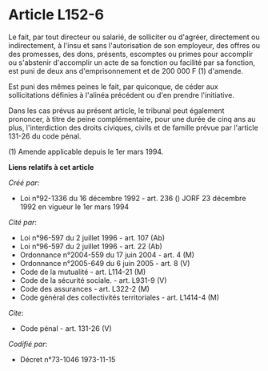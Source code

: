 # Article L152-6

Le fait, par tout directeur ou salarié, de solliciter ou d'agréer, directement ou indirectement, à l'insu et sans
l'autorisation de son employeur, des offres ou des promesses, des dons, présents, escomptes ou primes pour accomplir ou
s'abstenir d'accomplir un acte de sa fonction ou facilité par sa fonction, est puni de deux ans d'emprisonnement et de 200
000 F (1) d'amende.

Est puni des mêmes peines le fait, par quiconque, de céder aux sollicitations définies à l'alinéa précédent ou d'en prendre
l'initiative.

Dans les cas prévus au présent article, le tribunal peut également prononcer, à titre de peine complémentaire, pour une durée
de cinq ans au plus, l'interdiction des droits civiques, civils et de famille prévue par l'article 131-26 du code pénal.

(1) Amende applicable depuis le 1er mars 1994.

**Liens relatifs à cet article**

_Créé par_:

  - Loi n°92-1336 du 16 décembre 1992 - art. 236 () JORF 23 décembre 1992 en vigueur le 1er mars 1994

_Cité par_:

  - Loi n°96-597 du 2 juillet 1996 - art. 107 (Ab)
  - Loi n°96-597 du 2 juillet 1996 - art. 22 (Ab)
  - Ordonnance n°2004-559 du 17 juin 2004 - art. 4 (M)
  - Ordonnance n°2005-649 du 6 juin 2005 - art. 8 (V)
  - Code de la mutualité - art. L114-21 (M)
  - Code de la sécurité sociale. - art. L931-9 (V)
  - Code des assurances - art. L322-2 (M)
  - Code général des collectivités territoriales - art. L1414-4 (M)

_Cite_:

  - Code pénal - art. 131-26 (V)

_Codifié par_:

  - Décret n°73-1046 1973-11-15
